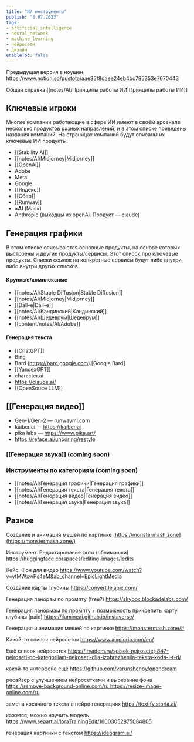 ```yaml
---
title: "ИИ инструменты"
publish: "8.07.2023"
tags:
- artificial_ıntelligence
- neural_network
- machine_learning
- нейросети
- дизайн
enableToc: false
---
```


Предыдущая версия в ноушен
https://www.notion.so/pustota/aae35f8daee24eb4bc795353e7670443

Общая справка
[[notes/AI/Принципы работы ИИ|Принципы работы ИИ]]


## Ключевые игроки 
Многие компании работающие в сфере ИИ имеют в своём арсенале несколько продуктов разных направлений, и в этом списке приведены названия компаний. На страницах компаний будут описаны их ключевые ИИ продукты.

- [[Stability AI]]
- [[notes/AI/Midjorney|Midjorney]]
- [[OpenAi]]
- Adobe 
- Meta
- Google
- [[Яндекс]] 
- [[Сбер]]
- [[Runway]]
- **xAI** (Маск)
- Anthropic (выходцы из openAi. Продукт — claude)


## Генерация графики
В этом списке описываются основные продукты, на основе которых выстроены и другие продукты/сервисы. Этот список про ключевые продукты. Списки ссылок на конкретные сервисы будут либо внутри, либо внутри других списков.

#### Крупные/комплексные
- [[notes/AI/Stable Diffusion|Stable Diffusion]]
- [[notes/AI/Midjorney|Midjorney]]
- [[Dall-e|Dall-e]]
- [[notes/AI/Кандинский|Кандинский]]
- [[notes/AI/Шедеврум|Шедеврум]]
- [[content/notes/AI/Adobe]]

#### Генерация текста
- [[ChatGPT]]
- Bing
- Bard (https://bard.google.com).[Google Bard]
- [[YandexGPT]]
- character.ai
- https://claude.ai/
- [[OpenSouce LLM]]

## [[Генерация видео]]
- Gen-1/Gen-2 — runwayml.com
- kaiber.ai — https://kaiber.ai
- pika labs — https://www.pika.art/
- https://reface.ai/unboring/restyle

### [[Генерация звука]] (coming soon)

### Инструменты по категориям (coming soon)

- [[notes/AI/Генерация графики|Генерация графики]]
- [[notes/AI/Генерация текста|Генерация текста]]
- [[notes/AI/Генерация видео|Генерация видео]]
- [[notes/AI/Генерация звука|Генерация звука]]



## Разное

Создание и анимация мешей по картинке
[https://monstermash.zone](https://monstermash.zone/)

Инструмент. Редактирование фото (обнимашки)
https://huggingface.co/spaces/editing-images/ledits

Кейс. Фон для видео
https://www.youtube.com/watch?v=ytMWxwPs4eM&ab_channel=EpicLightMedia

Создание карты глубины
https://convert.leiapix.com/

Генерация панорам по промпту (free?)
https://skybox.blockadelabs.com/

Генерация панормам по промпту + позможность прикрепить карту глубины (paid)
https://ilumineai.github.io/instaverse/

Генерация и анимация мешей по картинке
https://monstermash.zone/#

Какой-то список нейросеток
https://www.aixploria.com/en/

Ещё список нейросеток
https://iryadom.ru/spisok-nejrosetej-847-nejroseti-po-kategorijam-nejroseti-dlja-izobrazhenija-teksta-koda-i-t-d/

какой-то интерфейс ещё
https://github.com/varunshenoy/opendream

ресайзер с улучшением нейросетками и вырезание фона
https://remove-background-online.com/ru https://resize-image-online.com/ru 

замена косячного текста в нейро генерациях
https://textify.storia.ai/

кажется, можно научить модель
https://www.seaart.ai/loraTrainingEdit/16003052875084805

генерация картинки с текстом
https://ideogram.ai/

